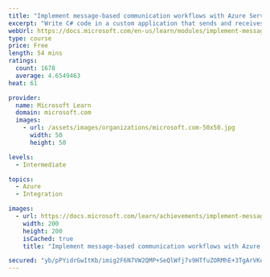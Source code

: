 ```yaml
---
title: "Implement message-based communication workflows with Azure Service Bus"
excerpt: "Write C# code in a custom application that sends and receives messages using Azure Service Bus topics and queues."
webUrl: https://docs.microsoft.com/en-us/learn/modules/implement-message-workflows-with-service-bus/
type: course
price: Free
length: 54 mins
ratings:
  count: 1678
  average: 4.6549463
heat: 61

provider:
  name: Microsoft Learn
  domain: microsoft.com
  images:
    - url: /assets/images/organizations/microsoft.com-50x50.jpg
      width: 50
      height: 50

levels:
  - Intermediate

topics:
  - Azure
  - Integration

images:
  - url: https://docs.microsoft.com/learn/achievements/implement-message-workflows-with-service-bus-social.png
    width: 200
    height: 200
    isCached: true
    title: "Implement message-based communication workflows with Azure Service Bus"

secured: "yb/pPYidrGwItKb/imig2F6N7VW2QMP+SeQlWfj7v9HTfuZORMhE+3TgArVKeliTdykciiGuljBp1lAtSkr7rxwuXKZCJUpCZCPKHYKIBePUG1swPfRlKGwwib9beNyJMC661wkOPIhewJksvEXO5qXxVonDCh5dvQGR4i+0eLKiRwAXjxunivATVzqHMJYud1ctZQXZ7SYBT7FM/lvBrOZm+Dmbh0zC9PXuHCs3RDlu96XVaSeox1brzQpt6Bl40Td9CwYhfSLPkZKJilRCzZzu96N0FXqfd5OW0rsn8JZ5+7yBUJeBzVBVfQIOLV5NwN/eLIRZQwbGuIjJ88+KAOTfyPxV+PiGwr506vXcVglCDdHwtf0KGt7Ea7i4Z4zuQlxJSE1S2D7nJ9fQBMKGTQ==;hZDzl3ut5MS/zc2yGXDA2Q=="
---
```


